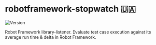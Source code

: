 # robotframework-stopwatch :ukraine:

![Version](https://img.shields.io/badge/version-0.2.4-%2392C444)

Robot Framework library-listener.
Evaluate test case execution against its average run time & delta in Robot Framework.
